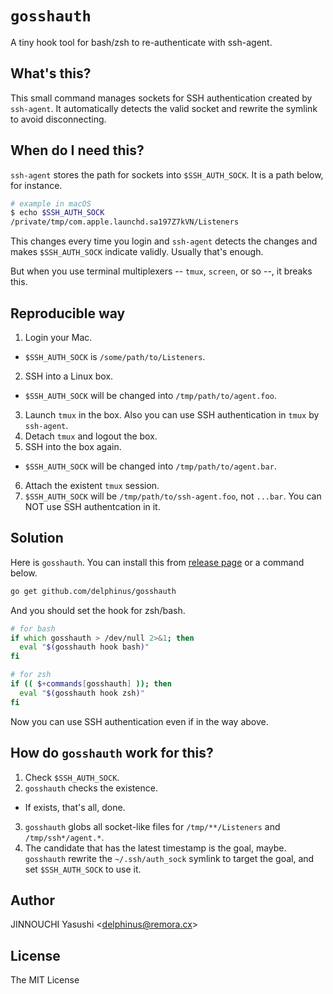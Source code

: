 # `gosshauth`

A tiny hook tool for bash/zsh to re-authenticate with ssh-agent.

## What's this?

This small command manages sockets for SSH authentication created by
`ssh-agent`.  It automatically detects the valid socket and rewrite the symlink
to avoid disconnecting.

## When do I need this?

`ssh-agent` stores the path for sockets into `$SSH_AUTH_SOCK`.  It is a path
below, for instance.

```sh
# example in macOS
$ echo $SSH_AUTH_SOCK
/private/tmp/com.apple.launchd.sa197Z7kVN/Listeners
```

This changes every time you login and `ssh-agent` detects the changes and makes
`$SSH_AUTH_SOCK` indicate validly.  Usually that's enough.

But when you use terminal multiplexers -- `tmux`, `screen`, or so --, it breaks
this.

## Reproducible way

1. Login your Mac.
  - `$SSH_AUTH_SOCK` is `/some/path/to/Listeners`.
2. SSH into a Linux box.
  - `$SSH_AUTH_SOCK` will be changed into `/tmp/path/to/agent.foo`.
3. Launch `tmux` in the box.  Also you can use SSH authentication in `tmux` by
   `ssh-agent`.
4. Detach `tmux` and logout the box.
5. SSH into the box again.
  - `$SSH_AUTH_SOCK` will be changed into `/tmp/path/to/agent.bar`.
6. Attach the existent `tmux` session.
7. `$SSH_AUTH_SOCK` will be `/tmp/path/to/ssh-agent.foo`, not `...bar`.
   You can NOT use SSH authentcation in it.

## Solution

Here is `gosshauth`.  You can install this from [release page][] or a command
below.

[release page]: https://github.com/delphinus/gosshauth/releases

```sh
go get github.com/delphinus/gosshauth
```

And you should set the hook for zsh/bash.

```zsh
# for bash
if which gosshauth > /dev/null 2>&1; then
  eval "$(gosshauth hook bash)"
fi

# for zsh
if (( $+commands[gosshauth] )); then
  eval "$(gosshauth hook zsh)"
fi
```

Now you can use SSH authentication even if in the way above.

## How do `gosshauth` work for this?

1. Check `$SSH_AUTH_SOCK`.
2. `gosshauth` checks the existence.
  - If exists, that's all, done.
3. `gosshauth` globs all socket-like files for `/tmp/**/Listeners` and
   `/tmp/ssh*/agent.*`.
4. The candidate that has the latest timestamp is the goal, maybe.  `gosshauth`
   rewrite the `~/.ssh/auth_sock` symlink to target the goal, and set
   `$SSH_AUTH_SOCK` to use it.

## Author

JINNOUCHI Yasushi &lt;delphinus@remora.cx&gt;

## License

The MIT License

